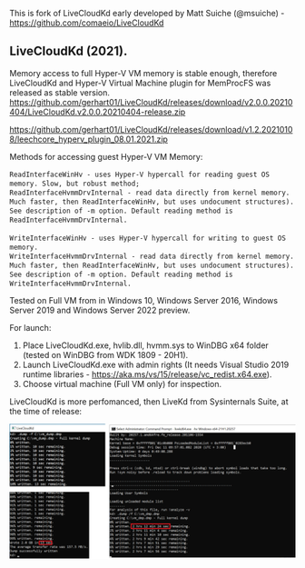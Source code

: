 This is fork of LiveCloudKd early developed by Matt Suiche (@msuiche) - https://github.com/comaeio/LiveCloudKd

## LiveCloudKd (2021).

Memory access to full Hyper-V VM memory is stable enough, therefore LiveCloudKd and Hyper-V Virtual Machine plugin for MemProcFS was released as stable version.
https://github.com/gerhart01/LiveCloudKd/releases/download/v2.0.0.20210404/LiveCloudKd.v2.0.0.20210404-release.zip

https://github.com/gerhart01/LiveCloudKd/releases/download/v1.2.20210108/leechcore_hyperv_plugin_08.01.2021.zip

Methods for accessing guest Hyper-V VM Memory: 

	ReadInterfaceWinHv - uses Hyper-V hypercall for reading guest OS memory. Slow, but robust method; 
	ReadInterfaceHvmmDrvInternal - read data directly from kernel memory. Much faster, then ReadInterfaceWinHv, but uses undocument structures). See description of -m option. Default reading method is ReadInterfaceHvmmDrvInternal.
	
	WriteInterfaceWinHv - uses Hyper-V hypercall for writing to guest OS memory.
	WriteInterfaceHvmmDrvInternal - read data directly from kernel memory. Much faster, then ReadInterfaceWinHv, but uses undocument structures). See description of -m option. Default reading method is WriteInterfaceHvmmDrvInternal.
	

Tested on Full VM from in Windows 10, Windows Server 2016, Windows Server 2019 and Windows Server 2022 preview.

For launch:

1. Place LiveCloudKd.exe, hvlib.dll, hvmm.sys to WinDBG x64 folder (tested on WinDBG from WDK 1809 - 20H1).
2. Launch LiveCloudKd.exe with admin rights (It needs Visual Studio 2019 runtime libraries - https://aka.ms/vs/15/release/vc_redist.x64.exe).
3. Choose virtual machine (Full VM only) for inspection.

LiveCloudKd is more perfomanced, then LiveKd from Sysinternals Suite, at the time of release:

![](./image02.png)

